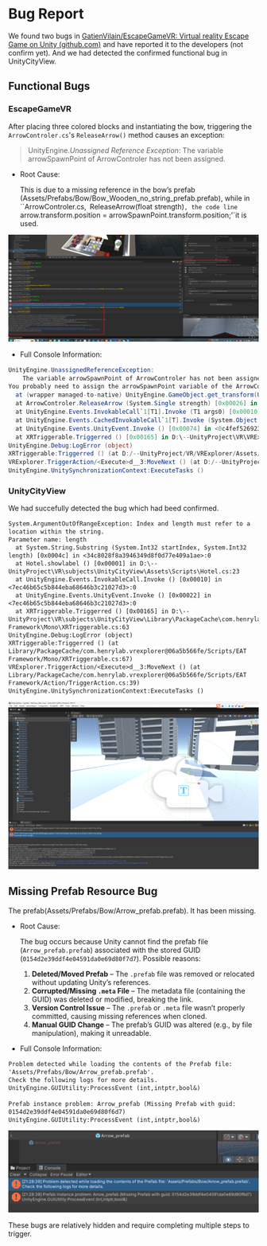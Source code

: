 # Bug Report

We found two bugs in [GatienVilain/EscapeGameVR: Virtual reality Escape Game on Unity (github.com)](https://github.com/GatienVilain/EscapeGameVR) and have reported it to the developers (not confirm yet). And we had detected the confirmed functional bug in UnityCityView.

## Functional Bugs

### EscapeGameVR

After placing three colored blocks and instantiating the bow, triggering the `ArrowControler.cs`'s `ReleaseArrow()` method causes an exception:

> UnityEngine.*Unassigned Reference Exception*:  The variable arrowSpawnPoint of ArrowControler has not been assigned.

- Root Cause:	

    This is due to a missing reference in the bow’s prefab (Assets/Prefabs/Bow/Bow_Wooden_no_string_prefab.prefab), while in ``ArrowControler.cs,` `ReleaseArrow(float strength)`, the code line `arrow.transform.position = arrowSpawnPoint.transform.position;'`it is used.

![img](.\Picture\c74c396a-2d11-422d-aa39-205d59893950.png)

- Full Console Information:

```C#
UnityEngine.UnassignedReferenceException: 
    The variable arrowSpawnPoint of ArrowControler has not been assigned.
You probably need to assign the arrowSpawnPoint variable of the ArrowControler script in the inspector.
  at (wrapper managed-to-native) UnityEngine.GameObject.get_transform(UnityEngine.GameObject)
  at ArrowControler.ReleaseArrow (System.Single strength) [0x00026] in D:\--UnityProject\VR\VRExplorer_subjects\EscapeGameVR\Assets\Scripts\bow\ArrowControler.cs:22 
  at UnityEngine.Events.InvokableCall`1[T1].Invoke (T1 args0) [0x00010] in <0c4fef52692340e2a5d42a9b44187fcf>:0 
  at UnityEngine.Events.CachedInvokableCall`1[T].Invoke (System.Object[] args) [0x00001] in <0c4fef52692340e2a5d42a9b44187fcf>:0 
  at UnityEngine.Events.UnityEvent.Invoke () [0x00074] in <0c4fef52692340e2a5d42a9b44187fcf>:0 
  at XRTriggerable.Triggerred () [0x00165] in D:\--UnityProject\VR\VRExplorer\Assets\VRExplorer\Scripts\EAT Framework\Mono\XRTriggerable.cs:70 
UnityEngine.Debug:LogError (object)
XRTriggerable:Triggerred () (at D:/--UnityProject/VR/VRExplorer/Assets/VRExplorer/Scripts/EAT Framework/Mono/XRTriggerable.cs:75)
VRExplorer.TriggerAction/<Execute>d__3:MoveNext () (at D:/--UnityProject/VR/VRExplorer/Assets/VRExplorer/Scripts/EAT Framework/Action/TriggerAction.cs:39)
UnityEngine.UnitySynchronizationContext:ExecuteTasks ()
```

### UnityCityView

We had succefully detected the bug which had beed confirmed.

```
System.ArgumentOutOfRangeException: Index and length must refer to a location within the string.
Parameter name: length
  at System.String.Substring (System.Int32 startIndex, System.Int32 length) [0x0004c] in <34c8028f8a3946349d8f0d77e409a1ae>:0 
  at Hotel.showlabel () [0x00001] in D:\--UnityProject\VR\subjects\UnityCityView\Assets\Scripts\Hotel.cs:23 
  at UnityEngine.Events.InvokableCall.Invoke () [0x00010] in <7ec46b65c5b844eba68646b3c21027d3>:0 
  at UnityEngine.Events.UnityEvent.Invoke () [0x00022] in <7ec46b65c5b844eba68646b3c21027d3>:0 
  at XRTriggerable.Triggerred () [0x00165] in D:\--UnityProject\VR\subjects\UnityCityView\Library\PackageCache\com.henrylab.vrexplorer@06a5b566fe\Scripts\EAT Framework\Mono\XRTriggerable.cs:63 
UnityEngine.Debug:LogError (object)
XRTriggerable:Triggerred () (at Library/PackageCache/com.henrylab.vrexplorer@06a5b566fe/Scripts/EAT Framework/Mono/XRTriggerable.cs:67)
VRExplorer.TriggerAction/<Execute>d__3:MoveNext () (at Library/PackageCache/com.henrylab.vrexplorer@06a5b566fe/Scripts/EAT Framework/Action/TriggerAction.cs:39)
UnityEngine.UnitySynchronizationContext:ExecuteTasks ()
```

![1748672196234](.\Picture\1748672196234.jpg)

## **Missing Prefab Resource** Bug
The prefab(Assets/Prefabs/Bow/Arrow_prefab.prefab). It has been missing.

- Root Cause: 

    The bug occurs because Unity cannot find the prefab file (`Arrow_prefab.prefab`) associated with the stored GUID (`0154d2e39ddf4e04591da0e69d80f7d7`). Possible reasons:

    1. **Deleted/Moved Prefab** – The `.prefab` file was removed or relocated without updating Unity’s references.
    2. **Corrupted/Missing `.meta` File** – The metadata file (containing the GUID) was deleted or modified, breaking the link.
    3. **Version Control Issue** – The `.prefab` or `.meta` file wasn’t properly committed, causing missing references when cloned.
    4. **Manual GUID Change** – The prefab’s GUID was altered (e.g., by file manipulation), making it unreadable.

- Full Console Information:

```Plain
Problem detected while loading the contents of the Prefab file: 'Assets/Prefabs/Bow/Arrow_prefab.prefab'.
Check the following logs for more details.
UnityEngine.GUIUtility:ProcessEvent (int,intptr,bool&)

Prefab instance problem: Arrow_prefab (Missing Prefab with guid: 0154d2e39ddf4e04591da0e69d80f6d7)
UnityEngine.GUIUtility:ProcessEvent (int,intptr,bool&)
```

![1748672196234](.\Picture\a17cdbfa-b47e-4ba2-8394-5c68b8ec1c91.png)

These bugs are relatively hidden and require completing multiple steps to trigger.